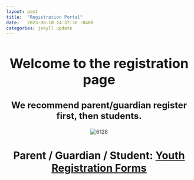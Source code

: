 ```yaml
---
layout: post
title:  "Registration Portal"
date:   2023-08-10 14:37:36 -0400
categories: jekyll update
---
```

<div align="center">
  <h1 style="font-size: 36px;">Welcome to the registration page</h1>
  <h2 style="font-size: 24px;">We recommend <strong>parent/guardian register first</strong>, then students.</h2>
</div>

<p align="center">
  <img src="{{ site.baseurl }}/assets/images/6128.png" alt="6128">
</p>

<!-- <img src="/../_assets/images/6128.png" alt="6128"> -->
<div align="center">
  <h1>Parent / Guardian / Student: <a href="https://www.firstinspires.org/resource-library/youth-registration-system">Youth Registration Forms</a></h1>
</div>

<!-- [FIRSTregforms]: https://www.firstinspires.org/resource-library/youth-registration-system -->
